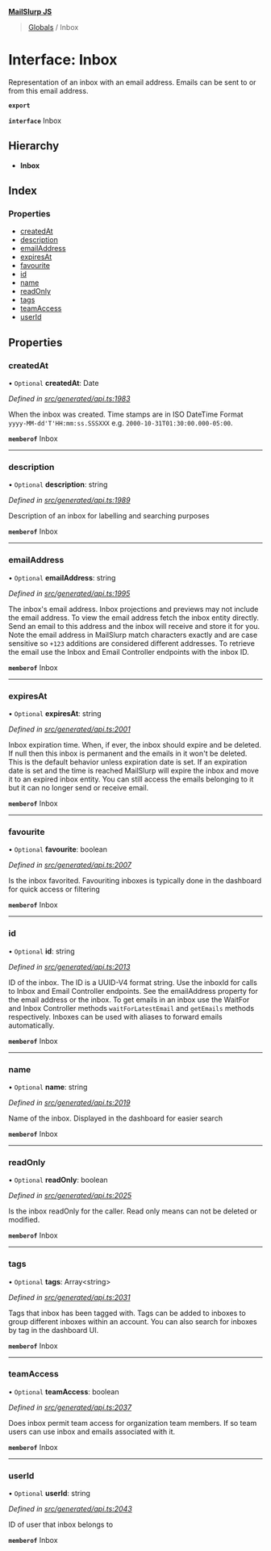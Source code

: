 **[MailSlurp JS](../README.md)**

> [Globals](../README.md) / Inbox

# Interface: Inbox

Representation of an inbox with an email address. Emails can be sent to or from this email address.

**`export`** 

**`interface`** Inbox

## Hierarchy

* **Inbox**

## Index

### Properties

* [createdAt](inbox.md#createdat)
* [description](inbox.md#description)
* [emailAddress](inbox.md#emailaddress)
* [expiresAt](inbox.md#expiresat)
* [favourite](inbox.md#favourite)
* [id](inbox.md#id)
* [name](inbox.md#name)
* [readOnly](inbox.md#readonly)
* [tags](inbox.md#tags)
* [teamAccess](inbox.md#teamaccess)
* [userId](inbox.md#userid)

## Properties

### createdAt

• `Optional` **createdAt**: Date

*Defined in [src/generated/api.ts:1983](https://github.com/mailslurp/mailslurp-client/blob/fb74c9f/src/generated/api.ts#L1983)*

When the inbox was created. Time stamps are in ISO DateTime Format `yyyy-MM-dd'T'HH:mm:ss.SSSXXX` e.g. `2000-10-31T01:30:00.000-05:00`.

**`memberof`** Inbox

___

### description

• `Optional` **description**: string

*Defined in [src/generated/api.ts:1989](https://github.com/mailslurp/mailslurp-client/blob/fb74c9f/src/generated/api.ts#L1989)*

Description of an inbox for labelling and searching purposes

**`memberof`** Inbox

___

### emailAddress

• `Optional` **emailAddress**: string

*Defined in [src/generated/api.ts:1995](https://github.com/mailslurp/mailslurp-client/blob/fb74c9f/src/generated/api.ts#L1995)*

The inbox's email address. Inbox projections and previews may not include the email address. To view the email address fetch the inbox entity directly. Send an email to this address and the inbox will receive and store it for you. Note the email address in MailSlurp match characters exactly and are case sensitive so `+123` additions are considered different addresses. To retrieve the email use the Inbox and Email Controller endpoints with the inbox ID.

**`memberof`** Inbox

___

### expiresAt

• `Optional` **expiresAt**: string

*Defined in [src/generated/api.ts:2001](https://github.com/mailslurp/mailslurp-client/blob/fb74c9f/src/generated/api.ts#L2001)*

Inbox expiration time. When, if ever, the inbox should expire and be deleted. If null then this inbox is permanent and the emails in it won't be deleted. This is the default behavior unless expiration date is set. If an expiration date is set and the time is reached MailSlurp will expire the inbox and move it to an expired inbox entity. You can still access the emails belonging to it but it can no longer send or receive email.

**`memberof`** Inbox

___

### favourite

• `Optional` **favourite**: boolean

*Defined in [src/generated/api.ts:2007](https://github.com/mailslurp/mailslurp-client/blob/fb74c9f/src/generated/api.ts#L2007)*

Is the inbox favorited. Favouriting inboxes is typically done in the dashboard for quick access or filtering

**`memberof`** Inbox

___

### id

• `Optional` **id**: string

*Defined in [src/generated/api.ts:2013](https://github.com/mailslurp/mailslurp-client/blob/fb74c9f/src/generated/api.ts#L2013)*

ID of the inbox. The ID is a UUID-V4 format string. Use the inboxId for calls to Inbox and Email Controller endpoints. See the emailAddress property for the email address or the inbox. To get emails in an inbox use the WaitFor and Inbox Controller methods `waitForLatestEmail` and `getEmails` methods respectively. Inboxes can be used with aliases to forward emails automatically.

**`memberof`** Inbox

___

### name

• `Optional` **name**: string

*Defined in [src/generated/api.ts:2019](https://github.com/mailslurp/mailslurp-client/blob/fb74c9f/src/generated/api.ts#L2019)*

Name of the inbox. Displayed in the dashboard for easier search

**`memberof`** Inbox

___

### readOnly

• `Optional` **readOnly**: boolean

*Defined in [src/generated/api.ts:2025](https://github.com/mailslurp/mailslurp-client/blob/fb74c9f/src/generated/api.ts#L2025)*

Is the inbox readOnly for the caller. Read only means can not be deleted or modified.

**`memberof`** Inbox

___

### tags

• `Optional` **tags**: Array\<string>

*Defined in [src/generated/api.ts:2031](https://github.com/mailslurp/mailslurp-client/blob/fb74c9f/src/generated/api.ts#L2031)*

Tags that inbox has been tagged with. Tags can be added to inboxes to group different inboxes within an account. You can also search for inboxes by tag in the dashboard UI.

**`memberof`** Inbox

___

### teamAccess

• `Optional` **teamAccess**: boolean

*Defined in [src/generated/api.ts:2037](https://github.com/mailslurp/mailslurp-client/blob/fb74c9f/src/generated/api.ts#L2037)*

Does inbox permit team access for organization team members. If so team users can use inbox and emails associated with it.

**`memberof`** Inbox

___

### userId

• `Optional` **userId**: string

*Defined in [src/generated/api.ts:2043](https://github.com/mailslurp/mailslurp-client/blob/fb74c9f/src/generated/api.ts#L2043)*

ID of user that inbox belongs to

**`memberof`** Inbox

